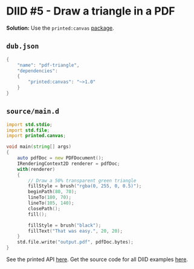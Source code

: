 # DIID #5 - Draw a triangle in a PDF

**Solution:** Use the `printed:canvas` [package](https://code.dlang.org/packages/printed).

## `dub.json`

```d
{
    "name": "pdf-triangle",
    "dependencies":
    {
        "printed:canvas": "~>1.0"
    }
}
```

## `source/main.d`

```d
import std.stdio;
import std.file;
import printed.canvas;

void main(string[] args)
{
    auto pdfDoc = new PDFDocument();
    IRenderingContext2D renderer = pdfDoc;
    with(renderer)
    {
        // Draw a 50% transparent green triangle
        fillStyle = brush("rgba(0, 255, 0, 0.5)");
        beginPath(80, 70);
        lineTo(180, 70);
        lineTo(105, 140);
        closePath();
        fill();

        fillStyle = brush("black");
        fillText("That was easy.", 20, 20);        
    }
    std.file.write("output.pdf", pdfDoc.bytes);
}
``` 

See the printed API [here](https://github.com/AuburnSounds/printed/blob/master/canvas/printed/canvas/irenderer.d).
Get the source code for all DIID examples [here](https://github.com/p0nce/DIID).